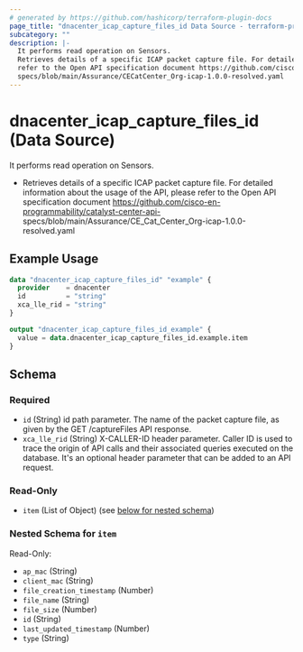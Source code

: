 ```yaml
---
# generated by https://github.com/hashicorp/terraform-plugin-docs
page_title: "dnacenter_icap_capture_files_id Data Source - terraform-provider-dnacenter"
subcategory: ""
description: |-
  It performs read operation on Sensors.
  Retrieves details of a specific ICAP packet capture file. For detailed information about the usage of the API, please
  refer to the Open API specification document https://github.com/cisco-en-programmability/catalyst-center-api-
  specs/blob/main/Assurance/CECatCenter_Org-icap-1.0.0-resolved.yaml
---
```


# dnacenter_icap_capture_files_id (Data Source)

It performs read operation on Sensors.

- Retrieves details of a specific ICAP packet capture file. For detailed information about the usage of the API, please
refer to the Open API specification document https://github.com/cisco-en-programmability/catalyst-center-api-
specs/blob/main/Assurance/CE_Cat_Center_Org-icap-1.0.0-resolved.yaml

## Example Usage

```terraform
data "dnacenter_icap_capture_files_id" "example" {
  provider    = dnacenter
  id          = "string"
  xca_lle_rid = "string"
}

output "dnacenter_icap_capture_files_id_example" {
  value = data.dnacenter_icap_capture_files_id.example.item
}
```

<!-- schema generated by tfplugindocs -->
## Schema

### Required

- `id` (String) id path parameter. The name of the packet capture file, as given by the GET /captureFiles API response.
- `xca_lle_rid` (String) X-CALLER-ID header parameter. Caller ID is used to trace the origin of API calls and their associated queries executed on the database. It's an optional header parameter that can be added to an API request.

### Read-Only

- `item` (List of Object) (see [below for nested schema](#nestedatt--item))

<a id="nestedatt--item"></a>
### Nested Schema for `item`

Read-Only:

- `ap_mac` (String)
- `client_mac` (String)
- `file_creation_timestamp` (Number)
- `file_name` (String)
- `file_size` (Number)
- `id` (String)
- `last_updated_timestamp` (Number)
- `type` (String)
